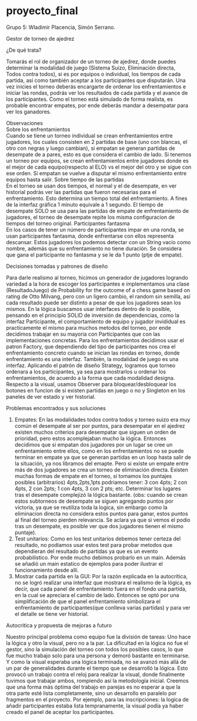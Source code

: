 # proyecto_final
Grupo 5: Wladimir Placencia, Simón Serrano.  

Gestor de torneo de ajedrez  

¿De qué trata?   

Tomarás el rol de organizador de un torneo de ajedrez, donde puedes determinar la modalidad de juego (Sistema Suizo, Eliminación directa, Todos contra todos), si es por equipos o individual, los tiempos 
de cada partida, así como también aceptar a los participantes que disputarán. Una vez inicies el torneo deberás encargarte de ordenar los enfrentamientos e iniciar las rondas, podrás ver los resultados de cada 
partida y el avance de los participantes. Como el torneo está simulado de forma realista, es probable encontrar empates, por ende deberás mandar a desempatar para ver los ganadores. 

Observaciones  
  Sobre los enfrentamientos  
  Cuando se tiene un torneo individual se crean enfrentamientos entre jugadores, los cuales consisten en 2 partidas de base (uno con blancas, el otro con negras y luego cambian), si empatan se generan partidas de desempate de a pares, esto es que considera el cambio de lado. Si tenemos un torneo por equipos, se crean enfrentamientos entre jugadores donde es el mejor de cada equipo(respecto al ELO) vs el mejor del otro y se sigue con ese orden. Si empatan se vuelve a disputar el mismo enfrentamiento entre equipos hasta salir.
  Sobre tiempo de las partidas  
  En el torneo se usan dos tiempos, el normal y el de desempate, en ver historial podrás ver las partidas que fueron necesarias para el enfrentamiento. Esto determina un tiempo total del enfrentamiento. A fines de la interfaz gráfica 1 minuto equivale a 1 segundo. El tiempo de desempate SOLO se usa para las partidas de empate de enfrentamiento de jugadores, el torneo de desempate repite los misma configuracion de tiempos del torneo original.
  Participantes fantasma  
  En los casos de tener un número de participantes impar en una ronda, se usan participantes fantasma, donde enfrentarse con ellos representa descansar. Estos jugadores los podemos detectar con un String vacío como nombre, además que su enfrentamiento no tiene duración. Se considera que gana el participante no fantasma y se le da 1 punto (ptje de empate).

Decisiones tomadas y patrones de diseño   

Para darle realismo al torneo, hicimos un generador de jugadores logrando variedad a la hora de escoger los participantes e implementamos una clase (ResultadoJuego) de Probability for the outcome of a chess game based on rating de Otto Milvang, pero con un ligero cambio, el random sin semilla, así cada resultado puede ser distinto a pesar de que los jugadores sean los mismos. En la lógica buscamos usar interfaces dentro de lo posible, pensando en el principio SOLID de inversión de dependencias, como la interfaz Participante, el comportamiento de equipo y jugador invididual es practicamente el mismo para muchos metodos del torneo, por ende decidimos trabajar en su mayoria con Participantes que con las implementaciones concretas. Para los enfrentamientos decidimos usar el patron Factory, que dependiendo del tipo de participantes nos crea el enfrentamiento concreto cuando se inician las rondas en torneo, donde enfrentamiento es una interfaz. También, la modalidad de juego es una interfaz. Aplicando el patrón de diseño Strategy, logramos que torneo ordenara a los participantes, ya sea para mostrarlos u ordenar los enfrentamientos, de acuerdo a la forma que cada modalidad designa. Respecto a la visual, usamos Observer para bloquear/desbloquear los botones en funcion de si existen partidas en juego o no y Singleton en los paneles de ver estado y ver historial. 

Problemas encontrados y sus soluciones  

1. Empates: En las modalidades todos contra todos y torneo suizo era muy común el desempate al ser por puntos, para desempatar en el ajedrez existen muchos criterios para desempatar que siguen un orden de prioridad, pero estos acomplejaban mucho la lógica. Entonces decidimos que si empatan dos jugadores por un lugar se cree un enfrentamiento entre ellos, como en los enfrentamientos no se puede terminar en empate ya que se generan partidas en un loop hasta salir de la situación, ya nos libramos del emapte. Pero si existe un empate entre más de dos jugadores se crea un torneo de eliminación directa. Existen muchas formas de empate en el torneo, si tomamos los puntajes posibles (arbitrarios) 4pts,2pts,1pts podriamos tener: 3 con 4pts; 2 con 4pts, 2 con 2pts; 1 con 4pts, 3 con 2 pts; etc. Determinar los lugares tras el desempate complejizó la lógica bastante. (obs: cuando se crean estos subtorneos de desempate se siguen agregando puntos por victoria, ya que se reutiliza toda la logica, sin embargo como la eliminacion directa no considera estos puntos para ganar, estos puntos al final del torneo pierden relevancia. Se aclara ya que si vemos el podio tras un desempate, es posible ver que dos jugadores tienen el mismo puntaje).
2. Test unitarios: Como en los test unitarios debemos tener certeza del resultado, no podiamos usar estos test para probar metodos que dependieran del resultado de partidas ya que es un evento probabilistico. Por ende mucho debimos probarlo en un main. Además se añadió un main estatico de ejemplos para poder ilustrar el funcionamiento desde allí.
3. Mostrar cada partida en la GUI: Por la razón explicada en la autocrítica, no se logró realizar una interfaz que mostrara el realismo de la lógica, es decir, que cada panel de enfrentamiento fuera en el fondo una partida, en la cual se apreciara el cambio de lado. Entonces se optó por una simplificación de que el panel enfrentamiento simbolizara el enfrentamiento de participantes(que conlleva varias partidas) y para ver el detalle se tiene ver historial.

Autocritica y propuesta de mejoras a futuro  

Nuestro principal problema como equipo fue la división de tareas: Uno hace la lógica y otro la visual, pero no a la par. La dificultad en la lógica no fue el gestor, sino la simulación del torneo con todos los posibles casos, lo que fue mucho trabajo solo para una persona y demoró bastante en terminarse. Y como la visual esperaba una lógica terminada, no se avanzó más allá de un par de generalidades durante el tiempo que se desarrolló la lógica. Esto provocó un trabajo contra el reloj para realizar la visual, donde finalmente tuvimos que trabajar ambos, rompiendo así la metodología inicial. Creemos que una forma más óptima del trabajo en parejas es no esperar a que la otra parte esté lista completamente, sino un desarrollo en paralelo por fragmentos en el proyecto. Por ejemplo, para las inscripciones: la logica de añadir participantes estaba lista tempranamente, la visual podía ya haber creado el panel de aceptar los participantes. 

   









